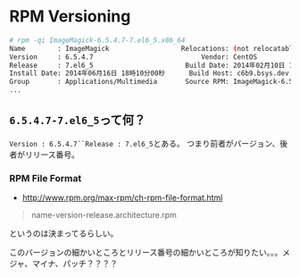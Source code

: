 # RPM Versioning

```sh
# rpm -qi ImageMagick-6.5.4.7-7.el6_5.x86_64
Name        : ImageMagick                  Relocations: (not relocatable)
Version     : 6.5.4.7                           Vendor: CentOS
Release     : 7.el6_5                       Build Date: 2014年02月10日 17時43分04秒
Install Date: 2014年06月16日 18時10分00秒      Build Host: c6b9.bsys.dev.centos.org
Group       : Applications/Multimedia       Source RPM: ImageMagick-6.5.4.7-7.el6_5.src.rpm
...
```

## `6.5.4.7-7.el6_5`って何？

`Version : 6.5.4.7``Release : 7.el6_5`とある。
つまり前者がバージョン、後者がリリース番号。

### RPM File Format

- http://www.rpm.org/max-rpm/ch-rpm-file-format.html

> name-version-release.architecture.rpm

というのは決まってるらしい。


このバージョンの細かいところとリリース番号の細かいところが知りたい。。。メジャ、マイナ、パッチ？？？？

